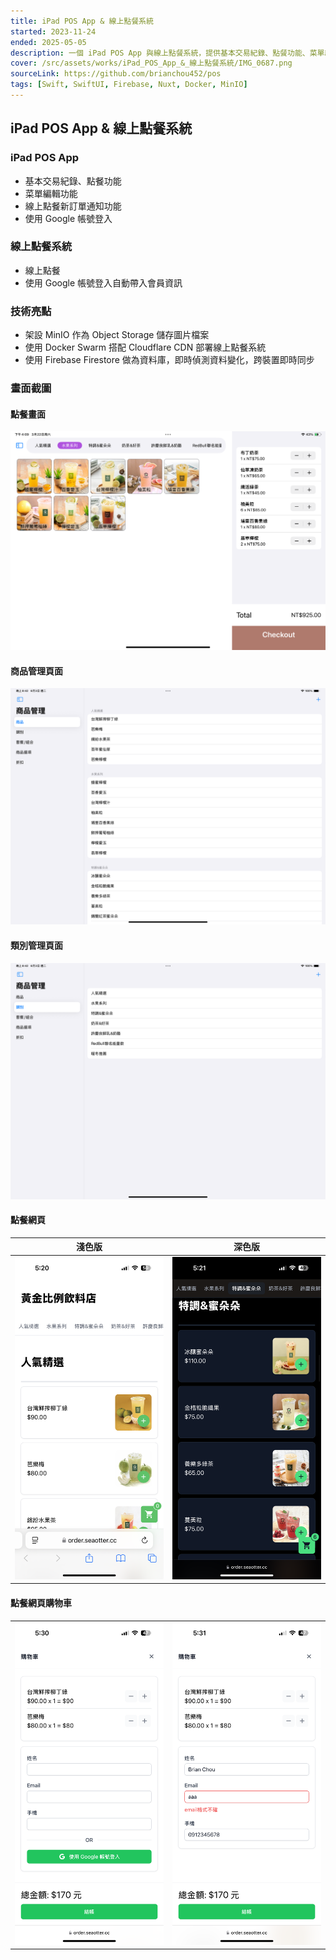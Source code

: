 ```yaml
---
title: iPad POS App & 線上點餐系統
started: 2023-11-24
ended: 2025-05-05
description: 一個 iPad POS App 與線上點餐系統，提供基本交易紀錄、點餐功能、菜單編輯、線上點餐等功能
cover: /src/assets/works/iPad_POS_App_&_線上點餐系統/IMG_0687.png
sourceLink: https://github.com/brianchou452/pos
tags: [Swift, SwiftUI, Firebase, Nuxt, Docker, MinIO]
---
```


## iPad POS App & 線上點餐系統

### iPad POS App

- 基本交易紀錄、點餐功能
- 菜單編輯功能
- 線上點餐新訂單通知功能
- 使用 Google 帳號登入

### 線上點餐系統

- 線上點餐
- 使用 Google 帳號登入自動帶入會員資訊

### 技術亮點

- 架設 MinIO 作為 Object Storage 儲存圖片檔案
- 使用 Docker Swarm 搭配 Cloudflare CDN 部署線上點餐系統
- 使用 Firebase Firestore 做為資料庫，即時偵測資料變化，跨裝置即時同步

### 畫面截圖

#### 點餐畫面

![點餐畫面](/src/assets/works/iPad_POS_App_&_線上點餐系統/IMG_0687.png "點餐畫面")

#### 商品管理頁面

![商品管理頁面](/src/assets/works/iPad_POS_App_&_線上點餐系統/商品管理頁面.png "商品管理頁面")

#### 類別管理頁面

![類別管理頁面](/src/assets/works/iPad_POS_App_&_線上點餐系統/類別管理頁面.png "類別管理頁面")

#### 點餐網頁

| 淺色版 | 深色版 |
|---|---|
| ![點餐網頁淺色版](/src/assets/works/iPad_POS_App_&_線上點餐系統/IMG_8561.PNG "點餐網頁淺色版") | ![點餐網頁深色版](/src/assets/works/iPad_POS_App_&_線上點餐系統/IMG_8562.PNG "點餐網頁深色版") |

#### 點餐網頁購物車

|  |  |
|---|---|
| ![點餐網頁購物車](/src/assets/works/iPad_POS_App_&_線上點餐系統/IMG_8569.PNG "點餐網頁購物車") | ![點餐網頁購物車（錯誤的email格式）](/src/assets/works/iPad_POS_App_&_線上點餐系統/IMG_8571.PNG "點餐網頁購物車（錯誤的email格式）") |

